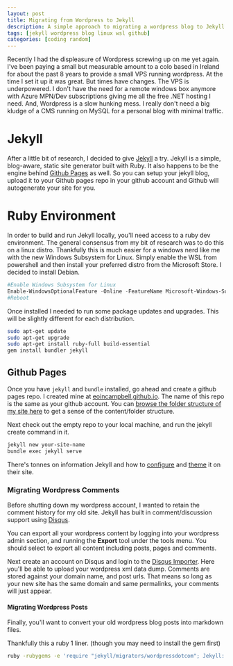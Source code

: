 ```yaml
---
layout: post
title: Migrating from Wordpress to Jekyll
description: A simple approach to migrating a wordpress blog to Jekyll and Github Pages.
tags: [jekyll wordpress blog linux wsl github]
categories: [coding random]
---
```


Recently I had the displeasure of Wordpress screwing up on me yet again. I've been paying a small but measurable amount to a colo based in Ireland for about the past 8 years to provide a small VPS running wordpress. At the time I set it up it was great. But times have changes. The VPS is underpowered. I don't have the need for a remote windows box anymore with Azure MPN/Dev subscriptions giving me all the free .NET hosting I need. And, Wordpress is a slow hunking mess. I really don't need a big kludge of a CMS running on MySQL for a personal blog with minimal traffic.

# Jekyll

After a little bit of research, I decided to give [Jekyll][jekyll] a try. Jekyll is a simple, blog-aware, static site generator built with Ruby. It also happens to be the engine behind [Github Pages][github-pages] as well. So you can setup your jekyll blog, upload it to your Github pages repo in your github account and Github will autogenerate your site for you.

# Ruby Environment

In order to build and run Jekyll locally, you'll need access to a ruby dev environment. The general consensus from my bit of research was to do this on a linux distro. Thankfully this is much easier for a windows nerd like me with the new Windows Subsystem for Linux. Simply enable the WSL from powershell and then install your preferred distro from the Microsoft Store. I decided to install Debian.

```powershell
#Enable Windows Subsystem for Linux
Enable-WindowsOptionalFeature -Online -FeatureName Microsoft-Windows-Subsystem-Linux
#Reboot
``` 

Once installed I needed to run some package updates and upgrades. This will be slightly different for each distribution.

```bash
sudo apt-get update
sudo apt-get upgrade
sudo apt-get install ruby-full build-essential 
gem install bundler jekyll
```

## Github Pages

Once you have `jekyll` and `bundle` installed, go ahead and create a github pages repo. I created mine at [eoincampbell.github.io][eoincampbell-github-io]. The name of this repo is the same as your github account. You can [browse the folder structure of my site here][eoincampbell-github-io-repo] to get a sense of the content/folder structure.

Next check out the empty repo to your local machine, and run the jekyll create command in it.

```bash
jekyll new your-site-name
bundle exec jekyll serve
```

There's tonnes on information Jekyll and how to [configure][jekyll-config] and [theme][jekyll-themes] it on their site.

### Migrating Wordpress Comments

Before shutting down my wordpress account, I wanted to retain the comment history for my old site. Jekyll has built in comment/discussion support using [Disqus][disqus].

You can export all your wordpress content by logging into your wordpress admin section, and running the **Export** tool under the tools menu. You should select to export all content including posts, pages and comments.

Next create an account on Disqus and login to the [Disqus Importer][disqus-importer]. Here you'll be able to upload your wordpress xml data dump. Comments are stored against your domain name, and post urls. That means so long as your new site has the same domain and same permalinks, your comments will just appear.

#### Migrating Wordpress Posts

Finally, you'll want to convert your old wordpress blog posts into markdown files.

Thankfully this a ruby 1 liner. (though you may need to install the gem first)

```bash
ruby -rubygems -e 'require "jekyll/migrators/wordpressdotcom"; Jekyll::WordpressDotCom.process("/path/to/wordpress.xml")'
```

[jekyll]: https://jekyllrb.com/docs/home
[github-pages]: https://pages.github.com/
[disqus]: https://disqus.com/
[disqus-importer]: https://import.disqus.com/
[jekyll-themes]: https://jekyllrb.com/docs/themes/
[jekyll-config]: https://jekyllrb.com/docs/configuration/
[eoincampbell-github-io]: https://eoincampbell.github.io
[eoincampbell-github-io-repo]: https://github.com/eoincampbell/eoincampbell.github.io
